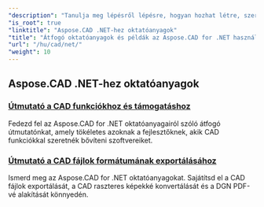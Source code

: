 ```yaml
---
"description": "Tanulja meg lépésről lépésre, hogyan hozhat létre, szerkeszthet, konvertálhat és manipulálhat CAD rajzokat .NET alkalmazásaiban könnyedén és hatékonyan. Tökéletes kezdőknek és profiknak egyaránt."
"is_root": true
"linktitle": "Aspose.CAD .NET-hez oktatóanyagok"
"title": "Átfogó oktatóanyagok és példák az Aspose.CAD for .NET használatához"
"url": "/hu/cad/net/"
"weight": 10
---
```


## Aspose.CAD .NET-hez oktatóanyagok
### [Útmutató a CAD funkciókhoz és támogatáshoz](./guide-to-cad-features-and-support/)
Fedezd fel az Aspose.CAD for .NET oktatóanyagairól szóló átfogó útmutatónkat, amely tökéletes azoknak a fejlesztőknek, akik CAD funkciókkal szeretnék bővíteni szoftvereiket.
### [Útmutató a CAD fájlok formátumának exportálásához](./guide-to-exporting-cad-format/)
Ismerd meg az Aspose.CAD for .NET oktatóanyagokat. Sajátítsd el a CAD fájlok exportálását, a CAD raszteres képekké konvertálását és a DGN PDF-vé alakítását könnyedén.